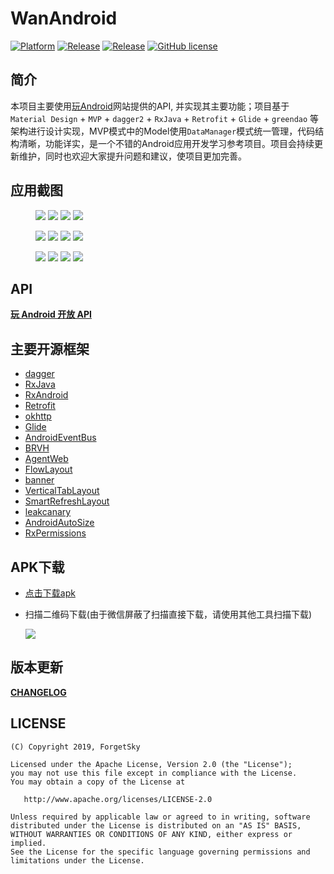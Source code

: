 # WanAndroid

[![Platform][1]][2]  [![Release][3]][4]  [![Release][5]][6]  [![GitHub license][7]][8]

[1]:https://img.shields.io/badge/platform-Android-blue.svg
[2]:https://github.com/ForgetSky/ForgetSkyWanAndroid


[3]:https://img.shields.io/badge/API-21%2B-brightgreen.svg?style=flat
[4]:https://android-arsenal.com/api?level=21

[5]:https://img.shields.io/badge/Version-V1.1.1-brightgreen.svg
[6]:https://github.com/ForgetSky/ForgetSkyWanAndroid/releases/latest

[7]:https://img.shields.io/badge/license-Apache%202-blue.svg
[8]:https://github.com/iceCola7/WanAndroid/blob/master/LICENSE



## 简介
本项目主要使用[玩Android](http://www.wanandroid.com/blog/show/2)网站提供的API, 并实现其主要功能；项目基于 `Material Design` + `MVP` + `dagger2` + `RxJava` + `Retrofit` + `Glide` + `greendao` 等架构进行设计实现，MVP模式中的Model使用`DataManager`模式统一管理，代码结构清晰，功能详实，是一个不错的Android应用开发学习参考项目。项目会持续更新维护，同时也欢迎大家提升问题和建议，使项目更加完善。


## 应用截图
<figure class="third">
    <img src="https://github.com/ForgetSky/ForgetSkyWanAndroid/blob/master/screenshots/Screenshot_01.jpg">
    <img src="https://github.com/ForgetSky/ForgetSkyWanAndroid/blob/master/screenshots/Screenshot_02.jpg">
    <img src="https://github.com/ForgetSky/ForgetSkyWanAndroid/blob/master/screenshots/Screenshot_03.jpg">
    <img src="https://github.com/ForgetSky/ForgetSkyWanAndroid/blob/master/screenshots/Screenshot_04.jpg">
</figure>

<figure class="third">
    <img src="https://github.com/ForgetSky/ForgetSkyWanAndroid/blob/master/screenshots/Screenshot_05.jpg">
    <img src="https://github.com/ForgetSky/ForgetSkyWanAndroid/blob/master/screenshots/Screenshot_06.jpg">
    <img src="https://github.com/ForgetSky/ForgetSkyWanAndroid/blob/master/screenshots/Screenshot_07.jpg">
    <img src="https://github.com/ForgetSky/ForgetSkyWanAndroid/blob/master/screenshots/Screenshot_08.jpg">
</figure>

<figure class="third">
    <img src="https://github.com/ForgetSky/ForgetSkyWanAndroid/blob/master/screenshots/Screenshot_09.jpg">
    <img src="https://github.com/ForgetSky/ForgetSkyWanAndroid/blob/master/screenshots/Screenshot_10.jpg">
    <img src="https://github.com/ForgetSky/ForgetSkyWanAndroid/blob/master/screenshots/Screenshot_11.jpg">
    <img src="https://github.com/ForgetSky/ForgetSkyWanAndroid/blob/master/screenshots/Screenshot_12.jpg">
</figure>

## API
[**玩 Android 开放 API**](http://www.wanandroid.com/blog/show/2)

## 主要开源框架

 - [dagger](https://github.com/google/dagger)
 - [RxJava](https://github.com/ReactiveX/RxJava)
 - [RxAndroid](https://github.com/ReactiveX/RxAndroid)
 - [Retrofit](https://github.com/square/retrofit)
 - [okhttp](https://github.com/square/okhttp)
 - [Glide](https://github.com/bumptech/glide)
 - [AndroidEventBus](https://github.com/hehonghui/AndroidEventBus)
 - [BRVH](https://github.com/CymChad/BaseRecyclerViewAdapterHelper)
 - [AgentWeb](https://github.com/Justson/AgentWeb)
 - [FlowLayout](https://github.com/hongyangAndroid/FlowLayout)
 - [banner](https://github.com/youth5201314/banner)
 - [VerticalTabLayout](https://github.com/qstumn/VerticalTabLayout)
 - [SmartRefreshLayout](https://github.com/scwang90/SmartRefreshLayout)
 - [leakcanary](https://github.com/square/leakcanary)
 - [AndroidAutoSize](https://github.com/JessYanCoding/AndroidAutoSize)
 - [RxPermissions](https://github.com/tbruyelle/RxPermissions)

## APK下载

- [点击下载apk](https://github.com/ForgetSky/ForgetSkyWanAndroid/releases/download/v1.1.1/WanAndroid-V1.1.1-release.apk)

- 扫描二维码下载(由于微信屏蔽了扫描直接下载，请使用其他工具扫描下载)

	![](./screenshots/qr_code.png)

## 版本更新

**[CHANGELOG](CHANGELOG.md)**


## LICENSE

```
(C) Copyright 2019, ForgetSky

Licensed under the Apache License, Version 2.0 (the "License");
you may not use this file except in compliance with the License.
You may obtain a copy of the License at

   http://www.apache.org/licenses/LICENSE-2.0

Unless required by applicable law or agreed to in writing, software
distributed under the License is distributed on an "AS IS" BASIS,
WITHOUT WARRANTIES OR CONDITIONS OF ANY KIND, either express or implied.
See the License for the specific language governing permissions and
limitations under the License.
```
